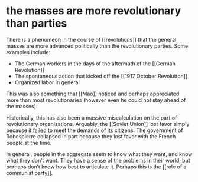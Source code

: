 # the masses are more revolutionary than parties

There is a phenomeon in the course of [[revolutions]] that the general masses are more advanced politically than the revolutionary parties. Some examples include:

-   The German workers in the days of the aftermath of the [[German Revolution]]
-   The spontaneous action that kicked off the [[1917 October Revolutton]]
-   Organized labor in general

This was also something that [[Mao]] noticed and perhaps appreciated more than most revolutionaries (however even he could not stay ahead of the masses).

Historically, this has also been a massive miscalculation on the part of revolutionary organizations. Arguably, the [[Soviet Union]] lost favor simply because it failed to meet the demands of its citizens. The government of Robespierre collapsed in part because they lost favor with the French people at the time.

In general, people in the aggregate seem to know what they want, and know what they don&rsquo;t want. They have a sense of the problems in their world, but perhaps don&rsquo;t know how best to articulate it. Perhaps this is the [[role of a communist party]].

